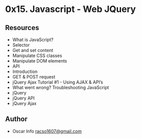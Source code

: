 # 0x15. Javascript - Web JQuery

## Resources
* What is JavaScript?
* Selector
* Get and set content
* Manipulate CSS classes
* Manipulate DOM elements
* API
* Introduction
* GET & POST request
* jQuery Ajax Tutorial #1 - Using AJAX & API’s
* What went wrong? Troubleshooting JavaScript
* jQuery
* jQuery API
* jQuery Ajax

## Author
* Oscar Info <racso1607@gmail.com>
